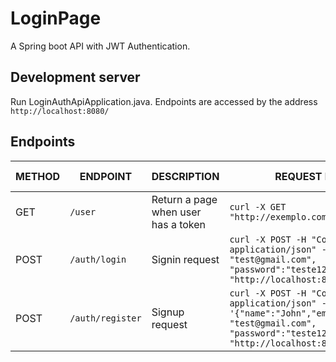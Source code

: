 # LoginPage

A Spring boot API with JWT Authentication.

## Development server

Run LoginAuthApiApplication.java. Endpoints are accessed by the address `http://localhost:8080/`

## Endpoints 

| METHOD | ENDPOINT | DESCRIPTION | REQUEST EXAMPLE | RESPONSE EXAMPLE |
|---|---|---|---|---|
| GET | `/user` | Return a page when user has a token | `curl -X GET "http://exemplo.com/api/usuarios"`
| POST | `/auth/login` | Signin request | `curl -X POST -H "Content-Type: application/json" -d '{"email": "test@gmail.com", "password":"teste123"}' "http://localhost:8080/auth/login"` | `{"name": "xpto", "token":"xpto"}` |
| POST | `/auth/register` | Signup request | `curl -X POST -H "Content-Type: application/json" -d '{"name":"John","email": "test@gmail.com", "password":"teste123"}' "http://localhost:8080/auth/register"` | `{"name": "John", "token":"xpto"}` |
